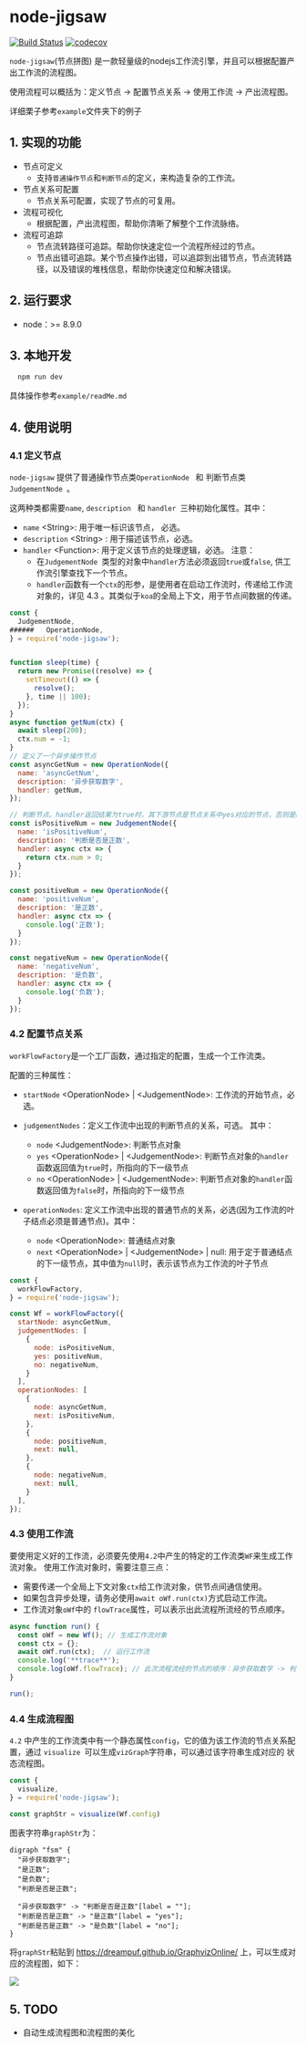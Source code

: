 # node-jigsaw

[![Build Status](https://travis-ci.org/Cyycl/workflow.svg?branch=master)](https://travis-ci.org/Cyycl/workflow)
[![codecov](https://codecov.io/gh/Cyycl/workflow/branch/master/graph/badge.svg)](https://codecov.io/gh/Cyycl/workflow)


`node-jigsaw`(节点拼图) 是一款轻量级的nodejs工作流引擎，并且可以根据配置产出工作流的流程图。

使用流程可以概括为：定义节点 -> 配置节点关系 -> 使用工作流 -> 产出流程图。

详细栗子参考`example`文件夹下的例子


## 1. 实现的功能
- 节点可定义
  - 支持`普通操作节点`和`判断节点`的定义，来构造复杂的工作流。
- 节点关系可配置
  - 节点关系可配置，实现了节点的可复用。
- 流程可视化
  - 根据配置，产出流程图，帮助你清晰了解整个工作流脉络。
- 流程可追踪
	- 节点流转路径可追踪。帮助你快速定位一个流程所经过的节点。
	- 节点出错可追踪。某个节点操作出错，可以追踪到出错节点，节点流转路径，以及错误的堆栈信息，帮助你快速定位和解决错误。

## 2. 运行要求

- node：>= 8.9.0

## 3. 本地开发

``` js
  npm run dev
```

具体操作参考`example/readMe.md`


## 4. 使用说明

### 4.1 定义节点
`node-jigsaw` 提供了普通操作节点类`OperationNode ` 和 判断节点类`JudgementNode `。

这两种类都需要`name`, `description ` 和 `handler `三种初始化属性。其中：

- `name` \<String\>: 用于唯一标识该节点， 必选。
- `description` \<String\> : 用于描述该节点，必选。
- `handler` \<Function\>: 用于定义该节点的处理逻辑，必选。 注意：
	- 在`JudgementNode `类型的对象中`handler`方法必须返回`true`或`false`, 供工作流引擎查找下一个节点。 
	- `handler`函数有一个`ctx`的形参，是使用者在启动工作流时，传递给工作流对象的，详见 4.3 。其类似于`koa`的全局上下文，用于节点间数据的传递。

```js
const {
  JudgementNode,
######   OperationNode,
} = require('node-jigsaw');


function sleep(time) {
  return new Promise((resolve) => {
    setTimeout(() => {
      resolve();
    }, time || 100);
  });
}
async function getNum(ctx) {
  await sleep(200);
  ctx.num = -1;
}
// 定义了一个异步操作节点
const asyncGetNum = new OperationNode({
  name: 'asyncGetNum',
  description: '异步获取数字',
  handler: getNum,
});

// 判断节点。handler返回结果为true时，其下游节点是节点关系中yes对应的节点，否则是no对应的节点
const isPositiveNum = new JudgementNode({
  name: 'isPositiveNum',
  description: '判断是否是正数',
  handler: async ctx => {
    return ctx.num > 0;
  }
});

const positiveNum = new OperationNode({
  name: 'positiveNum',
  description: '是正数',
  handler: async ctx => {
    console.log('正数');
  }
});

const negativeNum = new OperationNode({
  name: 'negativeNum',
  description: '是负数',
  handler: async ctx => {
    console.log('负数');
  }
});
```

### 4.2 配置节点关系

 `workFlowFactory`是一个工厂函数，通过指定的配置，生成一个工作流类。

 配置的三种属性：
 
 - `startNode` \<OperationNode\> | \<JudgementNode\>: 工作流的开始节点，必选。
 - `judgementNodes`：定义工作流中出现的判断节点的关系，可选。 其中：
 
 	- `node` \<JudgementNode\>: 判断节点对象
 	- `yes` \<OperationNode\> | \<JudgementNode\>: 判断节点对象的`handler`函数返回值为`true`时，所指向的下一级节点
 	- `no` \<OperationNode\> | \<JudgementNode\>: 判断节点对象的`handler`函数返回值为`false`时，所指向的下一级节点

-  `operationNodes`: 定义工作流中出现的普通节点的关系，必选(因为工作流的叶子结点必须是普通节点)。其中：
	
	- `node` \<OperationNode\>: 普通结点对象
	- `next` \<OperationNode\> | \<JudgementNode\> | null: 用于定于普通结点的下一级节点，其中值为`null`时，表示该节点为工作流的叶子节点


```js
const {
  workFlowFactory,
} = require('node-jigsaw');

const Wf = workFlowFactory({
  startNode: asyncGetNum,
  judgementNodes: [
    {
      node: isPositiveNum,
      yes: positiveNum,
      no: negativeNum,
    }
  ],
  operationNodes: [
    {
      node: asyncGetNum,
      next: isPositiveNum,
    },
    {
      node: positiveNum,
      next: null,
    },
    {
      node: negativeNum,
      next: null,
    }
  ],
});
```

### 4.3 使用工作流

要使用定义好的工作流，必须要先使用`4.2`中产生的特定的工作流类`WF`来生成工作流对象。 使用工作流对象时，需要注意三点：

- 需要传递一个全局上下文对象`ctx`给工作流对象，供节点间通信使用。
- 如果包含异步处理，请务必使用`await oWf.run(ctx)`方式启动工作流。
- 工作流对象`oWf`中的	`flowTrace`属性，可以表示出此流程所流经的节点顺序。

```js
async function run() {
  const oWf = new Wf(); // 生成工作流对象
  const ctx = {};
  await oWf.run(ctx);  // 运行工作流
  console.log('**trace**');
  console.log(oWf.flowTrace); // 此次流程流经的节点的顺序：异步获取数字 -> 判断是否是正数 -> 是负数
}

run();
```

### 4.4 生成流程图

`4.2` 中产生的工作流类中有一个静态属性`config`，它的值为该工作流的节点关系配置，通过 `visualize `可以生成`vizGraph`字符串，可以通过该字符串生成对应的 状态流程图。

```js
const {
  visualize,
} = require('node-jigsaw');

const graphStr = visualize(Wf.config)
```

图表字符串`graphStr`为：

```
digraph "fsm" {
  "异步获取数字";
  "是正数";
  "是负数";
  "判断是否是正数";

  "异步获取数字" -> "判断是否是正数"[label = ""];
  "判断是否是正数" -> "是正数"[label = "yes"];
  "判断是否是正数" -> "是负数"[label = "no"];
}
```

将`graphStr`粘贴到 https://dreampuf.github.io/GraphvizOnline/ 上，可以生成对应的流程图，如下：

![](https://img.alicdn.com/tfs/TB1Wb.1f.R1BeNjy0FmXXb0wVXa-278-305.png)

## 5. TODO
- 自动生成流程图和流程图的美化

